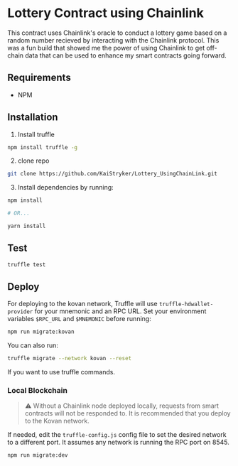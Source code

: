 # Lottery Contract using Chainlink

This contract uses Chainlink's oracle to conduct a lottery game based on a random number recieved by interacting with the Chainlink protocol. This was a fun build that showed me the power of using Chainlink to get off-chain data that can be used to enhance my smart contracts going forward.

## Requirements

- NPM

## Installation

1. Install truffle

```bash
npm install truffle -g
```

2. clone repo

```bash
git clone https://github.com/KaiStryker/Lottery_UsingChainLink.git
```

3. Install dependencies by running:

```bash
npm install

# OR...

yarn install
```

## Test

```bash
truffle test
```

## Deploy

For deploying to the kovan network, Truffle will use `truffle-hdwallet-provider` for your mnemonic and an RPC URL. Set your environment variables `$RPC_URL` and `$MNEMONIC` before running:

```bash
npm run migrate:kovan
```

You can also run:

```bash
truffle migrate --network kovan --reset
```
If you want to use truffle commands.

### Local Blockchain

> :warning: Without a Chainlink node deployed locally, requests from smart contracts will not be responded to. It is recommended that you deploy to the Kovan network.

If needed, edit the `truffle-config.js` config file to set the desired network to a different port. It assumes any network is running the RPC port on 8545.

```bash
npm run migrate:dev
```
